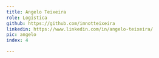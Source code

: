 ```yaml
---
title: Angelo Teixeira
role: Logística
github: https://github.com/imnotteixeira
linkedin: https://www.linkedin.com/in/angelo-teixeira/
pic: angelo
index: 4

---
```

